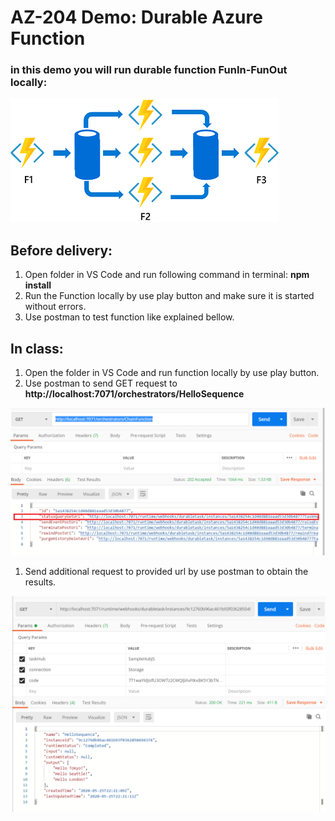 # AZ-204 Demo: Durable Azure Function

### in this demo you will run durable function FunIn-FunOut locally:

![FunIn-FunOut](Nodejs/FunIn-FunOut/schema.png)

## Before delivery:

1. Open folder in VS Code and run following command in terminal: **npm install** 
1. Run the Function locally by use play button and make sure it is started without errors.
1. Use postman to test function like explained bellow.

## In class:

1. Open the folder in VS Code and run function locally by use play button.
1. Use postman to send GET request to  **http://localhost:7071/orchestrators/HelloSequence** 

![First request](Nodejs/FunIn-FunOut/start.png)

1. Send additional request to provided url by use postman to obtain the results.

![Second request](Nodejs/FunIn-FunOut/screen2.png)

